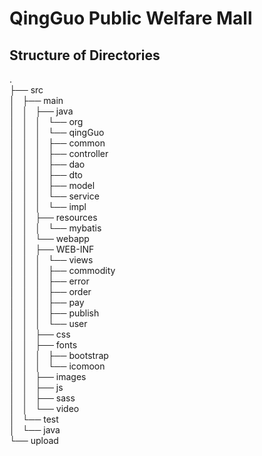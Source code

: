 # QingGuo Public Welfare Mall

## Structure of Directories
.  
├── src  
│   ├── main  
│   │   ├── java  
│   │   │   └── org  
│   │   │       └── qingGuo  
│   │   │           ├── common  
│   │   │           ├── controller  
│   │   │           ├── dao  
│   │   │           ├── dto  
│   │   │           ├── model  
│   │   │           └── service  
│   │   │               └── impl  
│   │   ├── resources  
│   │   │   └── mybatis  
│   │   └── webapp  
│   │       ├── WEB-INF  
│   │       │   └── views  
│   │       │       ├── commodity  
│   │       │       ├── error  
│   │       │       ├── order  
│   │       │       ├── pay  
│   │       │       ├── publish  
│   │       │       └── user  
│   │       ├── css  
│   │       ├── fonts  
│   │       │   ├── bootstrap  
│   │       │   └── icomoon  
│   │       ├── images  
│   │       ├── js  
│   │       ├── sass  
│   │       └── video  
│   └── test  
│       └── java  
└── upload  